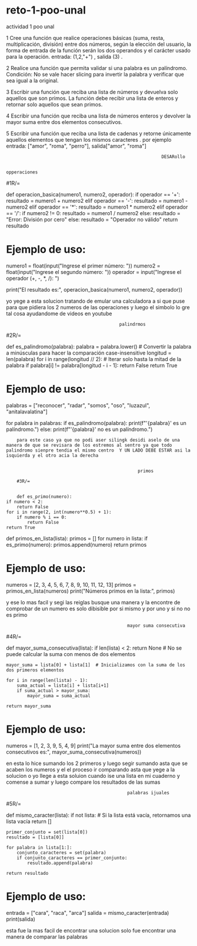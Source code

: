 # reto-1-poo-unal
actividad 1 poo unal

1 Cree una función que realice operaciones básicas (suma, resta, multiplicación, división) entre dos números, según la elección del usuario,
la forma de entrada de la función serán los dos operandos y el carácter usado para la operación. entrada: (1,2,"+") , salida (3) .

2 Realice una función que permita validar si una palabra es un palíndromo. 
Condición: No se vale hacer slicing para invertir la palabra y verificar que sea igual a la original.

3 Escribir una función que reciba una lista de números y devuelva solo aquellos que son primos.
La función debe recibir una lista de enteros y retornar solo aquellos que sean primos.

4 Escribir una función que reciba una lista de números enteros y devolver la mayor suma entre dos elementos consecutivos.

5 Escribir una función que reciba una lista de cadenas y retorne únicamente aquellos elementos que tengan los mismos caracteres
. por ejemplo entrada: ["amor", "roma", "perro"], salida["amor", "roma"]

                                                               DESARollo

                                                               opperaciones
#1R/= 

def operacion_basica(numero1, numero2, operador):
    if operador == '+':
        resultado = numero1 + numero2
    elif operador == '-':
        resultado = numero1 - numero2
    elif operador == '*':
        resultado = numero1 * numero2
    elif operador == '/':
        if numero2 != 0:
            resultado = numero1 / numero2
        else:
            resultado = "Error: División por cero"
    else:
        resultado = "Operador no válido"
    return resultado

# Ejemplo de uso:
numero1 = float(input("Ingrese el primer número: "))
numero2 = float(input("Ingrese el segundo número: "))
operador = input("Ingrese el operador (+, -, *, /): ")

print("El resultado es:", operacion_basica(numero1, numero2, operador))

yo yege a esta solucion tratando de emular una calculadora a si que puse para que pidiera los 2 numeros de las operaciones y luego el simbolo lo gre tal cosa ayudandome de videos en youtube

                                               palindrmos

#2R/=  


def es_palindromo(palabra):
    palabra = palabra.lower()  # Convertir la palabra a minúsculas para hacer la comparación case-insensitive
    longitud = len(palabra)
    for i in range(longitud // 2):  # Iterar solo hasta la mitad de la palabra
        if palabra[i] != palabra[longitud - i - 1]:
            return False
    return True

# Ejemplo de uso:
palabras = ["reconocer", "radar", "somos", "oso", "luzazul", "anitalavalatina"]

for palabra in palabras:
    if es_palindromo(palabra):
        print(f"'{palabra}' es un palíndromo.")
    else:
        print(f"'{palabra}' no es un palíndromo.")


        para este caso ya que no podi aser silingk desidi aselo de una manera de que se revisara de los estremos al sentro ya que todo palindromo sienpre tendia el mismo centro  Y UN LADO DEBE ESTAR asi la isquierda y el otro acia la derecha


                                                      primos

        #3R/=

        
        def es_primo(numero):
    if numero < 2:
        return False
    for i in range(2, int(numero**0.5) + 1):
        if numero % i == 0:
            return False
    return True

def primos_en_lista(lista):
    primos = []
    for numero in lista:
        if es_primo(numero):
            primos.append(numero)
    return primos

# Ejemplo de uso:
numeros = [2, 3, 4, 5, 6, 7, 8, 9, 10, 11, 12, 13]
primos = primos_en_lista(numeros)
print("Números primos en la lista:", primos)

y ese lo mas facil y segi las reiglas busque una manera y la encontre de comprobar de un numero es solo dibisible por si mismo y por uno y si no no es primo

                                                  mayor suma consecutiva

#4R/= 


def mayor_suma_consecutiva(lista):
    if len(lista) < 2:
        return None  # No se puede calcular la suma con menos de dos elementos

    mayor_suma = lista[0] + lista[1]  # Inicializamos con la suma de los dos primeros elementos

    for i in range(len(lista) - 1):
        suma_actual = lista[i] + lista[i+1]
        if suma_actual > mayor_suma:
            mayor_suma = suma_actual

    return mayor_suma

# Ejemplo de uso:
numeros = [1, 2, 3, 9, 5, 4, 9]
print("La mayor suma entre dos elementos consecutivos es:", mayor_suma_consecutiva(numeros))

en esta lo hice sumando los 2 primeros y luego segir sumando asta que se acaben los numeros y el el proceso ir comparando asta que yege a la solucion o
yo llege a esta soluion cuando ise una lista en mi cuaderno y comense a sumar y luego compare los resultados de las sumas

                                                  palabras ijuales

#5R/=


def mismo_caracter(lista):
    if not lista:  # Si la lista está vacía, retornamos una lista vacía
        return []

    primer_conjunto = set(lista[0])
    resultado = [lista[0]]

    for palabra in lista[1:]:
        conjunto_caracteres = set(palabra)
        if conjunto_caracteres == primer_conjunto:
            resultado.append(palabra)

    return resultado

# Ejemplo de uso:
entrada = ["cara", "raca", "arca"]
salida = mismo_caracter(entrada)
print(salida)  

esta fue la mas facil de encontrar una solucion solo fue encontrar una manera de comparar las palabras

